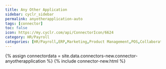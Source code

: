 ```yaml
---
title: Any Other Application
sidebar: cyclr_sidebar
permalink: anyotherapplication-auto
tags: [connector]
toc: false
icon: https://my.cyclr.com/api/ConnectorIcon/6624
category: HR/Payroll
categories: [HR/Payroll,ERP,Marketing,Product Management,POS,Collaboration,Dashboarding,Accounting,Analytics,Billing/Payment,Blogs,Chat,CRMs,Customer Experience,Databases,Data Tools,Developer Tools,Ecommerce,Email Marketing,Forms,Project Management,Sales,SMS,Social Media,Support,Surveys,Calendars,DevOps]
---
```

{% assign connectordata = site.data.connectors-new.connector-anyotherapplication %}
{% include connector-new.html %}	